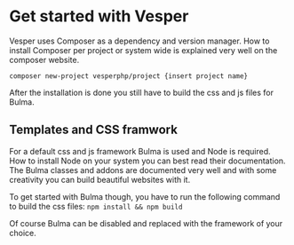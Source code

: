 # Get started with Vesper

Vesper uses Composer as a dependency and version manager. How to install Composer per project or system wide is explained very well on the composer website.

`composer new-project vesperphp/project {insert project name}`

After the installation is done you still have to build the css and js files for Bulma. 

## Templates and CSS framwork

For a default css and js framework Bulma is used and Node is required. How to install Node on your system you can best read their documentation.
The Bulma classes and addons are documented very well and with some creativity you can build beautiful websites with it. 

To get started with Bulma though, you have to run the following command to build the css files: `npm install && npm build`

Of course Bulma can be disabled and replaced with the framework of your choice. 
